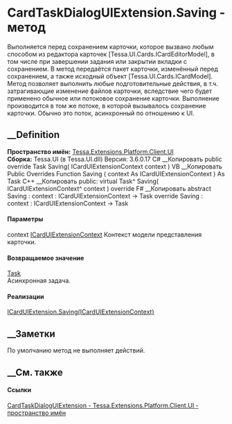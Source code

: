 # CardTaskDialogUIExtension.Saving - метод
Выполняется перед сохранением карточки, которое вызвано любым способом из
редактора карточек [Tessa.UI.Cards.ICardEditorModel], в том числе при
завершении задания или закрытии вкладки с сохранением. В метод передаётся
пакет карточки, изменённый перед сохранением, а также исходный объект
[Tessa.UI.Cards.ICardModel]. Метод позволяет выполнить любые подготовительные
действия, в т.ч. затрагивающие изменение файлов карточки, вследствие чего
будет применено обычное или потоковое сохранение карточки. Выполнение
производится в том же потоке, в которой вызывалось сохранение карточки. Обычно
это поток, асинхронный по отношению к UI.
## __Definition
 **Пространство имён:**
[Tessa.Extensions.Platform.Client.UI](N_Tessa_Extensions_Platform_Client_UI.htm)  
 **Сборка:** Tessa.UI (в Tessa.UI.dll) Версия: 3.6.0.17
C# __Копировать
     public override Task Saving(
    	ICardUIExtensionContext context
    )
VB __Копировать
     Public Overrides Function Saving ( 
    	context As ICardUIExtensionContext
    ) As Task
C++ __Копировать
     public:
    virtual Task^ Saving(
    	ICardUIExtensionContext^ context
    ) override
F# __Копировать
     abstract Saving : 
            context : ICardUIExtensionContext -> Task 
    override Saving : 
            context : ICardUIExtensionContext -> Task 
#### Параметры
context
[ICardUIExtensionContext](T_Tessa_UI_Cards_ICardUIExtensionContext.htm)
    Контекст модели представления карточки.
#### Возвращаемое значение
[Task](https://learn.microsoft.com/dotnet/api/system.threading.tasks.task)  
Асинхронная задача.
#### Реализации
[ICardUIExtension.Saving(ICardUIExtensionContext)](M_Tessa_UI_Cards_ICardUIExtension_Saving.htm)  
##  __Заметки
По умолчанию метод не выполняет действий.
##  __См. также
#### Ссылки
[CardTaskDialogUIExtension -
](T_Tessa_Extensions_Platform_Client_UI_CardTaskDialogUIExtension.htm)
[Tessa.Extensions.Platform.Client.UI - пространство
имён](N_Tessa_Extensions_Platform_Client_UI.htm)
